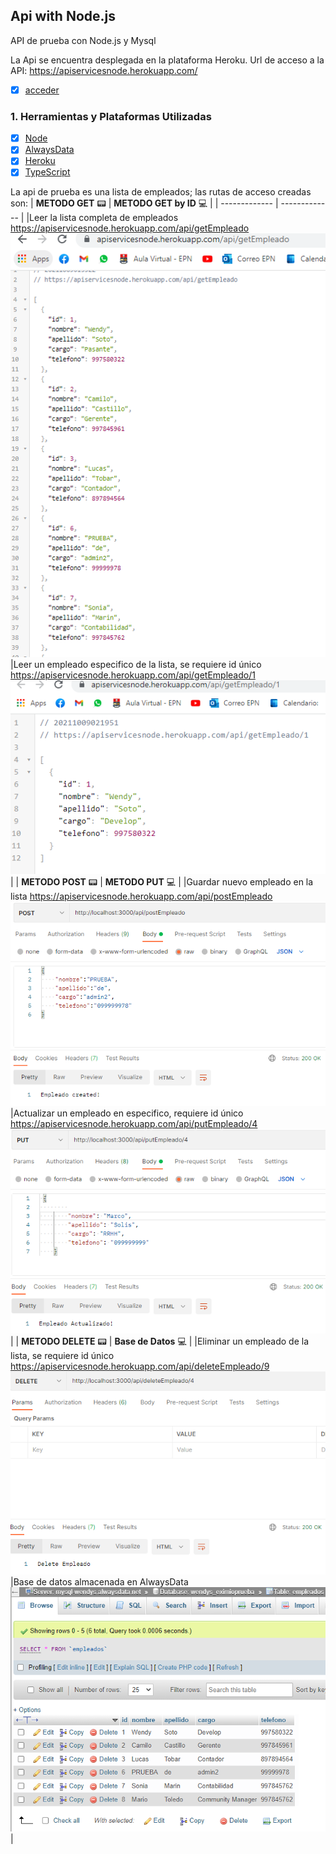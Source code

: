 ## Api with Node.js

API de prueba con Node.js y Mysql 

La Api se encuentra desplegada en la plataforma Heroku.
Url de acceso a la API: https://apiservicesnode.herokuapp.com/  
- [x] [acceder](https://apiservicesnode.herokuapp.com/)


### 1. Herramientas y Plataformas Utilizadas

- [x] [Node](https://nodejs.org/es/)
- [x] [AlwaysData](https://www.alwaysdata.com/en/)
- [x] [Heroku](https://www.heroku.com/)
- [x] [TypeScript](https://www.typescriptlang.org/)

La api de prueba es una lista de empleados; las rutas de acceso creadas son:
| **METODO GET** :pager: | **METODO GET by ID** :computer: | 
| ------------- | ------------- | 
|Leer la lista completa de empleados https://apiservicesnode.herokuapp.com/api/getEmpleado ![myimage-alt-tag](https://github.com/wendysoto/api_Node.js/blob/main/img/getheroku.PNG) |Leer un empleado especifico de la lista, se requiere id único https://apiservicesnode.herokuapp.com/api/getEmpleado/1 ![myimage-alt-tag](https://github.com/wendysoto/api_Node.js/blob/main/img/getId.PNG)|
| **METODO POST** :pager: | **METODO PUT** :computer: | 
|Guardar nuevo empleado en la lista https://apiservicesnode.herokuapp.com/api/postEmpleado ![myimage-alt-tag](https://github.com/wendysoto/api_Node.js/blob/main/img/post.PNG)|Actualizar un empleado en especifico, requiere id único https://apiservicesnode.herokuapp.com/api/putEmpleado/4 ![myimage-alt-tag](https://github.com/wendysoto/api_Node.js/blob/main/img/put.PNG)|
| **METODO DELETE** :pager: | **Base de Datos** :computer: | 
|Eliminar un empleado de la lista, se requiere id único https://apiservicesnode.herokuapp.com/api/deleteEmpleado/9 ![myimage-alt-tag](https://github.com/wendysoto/api_Node.js/blob/main/img/delete.PNG)|Base de datos almacenada en AlwaysData ![myimage-alt-tag](https://github.com/wendysoto/api_Node.js/blob/main/img/bdd.PNG)|



